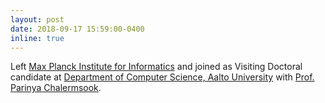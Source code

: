 ```yaml
---
layout: post
date: 2018-09-17 15:59:00-0400
inline: true
---
```


Left [Max Planck Institute for Informatics](https://www.mpi-inf.mpg.de/departments/algorithms-complexity/) and joined as Visiting Doctoral candidate at [Department of Computer Science, Aalto University](https://www.aalto.fi/department-of-computer-science) with [Prof. Parinya Chalermsook](https://sites.google.com/site/parinyachalermsook/home).
